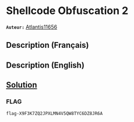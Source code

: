 # Shellcode Obfuscation 2
**`Auteur:`** [Atlantis11656](https://github.com/MassinissaDjellouli)

## Description (Français)

## Description (English)

## [Solution](./Solution/WRITEUP.MD)

### FLAG
`flag-X9F3K7ZQ2JPXLMN4V5QW8TYC6DZ8JR6A`